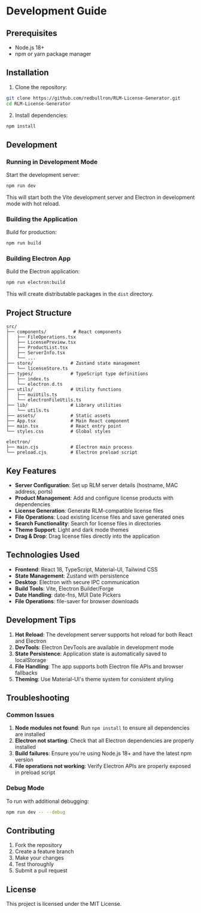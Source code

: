 # Development Guide

## Prerequisites

- Node.js 18+ 
- npm or yarn package manager

## Installation

1. Clone the repository:
```bash
git clone https://github.com/redbullron/RLM-License-Generator.git
cd RLM-License-Generator
```

2. Install dependencies:
```bash
npm install
```

## Development

### Running in Development Mode

Start the development server:
```bash
npm run dev
```

This will start both the Vite development server and Electron in development mode with hot reload.

### Building the Application

Build for production:
```bash
npm run build
```

### Building Electron App

Build the Electron application:
```bash
npm run electron:build
```

This will create distributable packages in the `dist` directory.

## Project Structure

```
src/
├── components/          # React components
│   ├── FileOperations.tsx
│   ├── LicensePreview.tsx
│   ├── ProductList.tsx
│   ├── ServerInfo.tsx
│   └── ...
├── store/              # Zustand state management
│   └── licenseStore.ts
├── types/              # TypeScript type definitions
│   ├── index.ts
│   └── electron.d.ts
├── utils/              # Utility functions
│   ├── muiUtils.ts
│   └── electronFileUtils.ts
├── lib/                # Library utilities
│   └── utils.ts
├── assets/             # Static assets
├── App.tsx             # Main React component
├── main.tsx            # React entry point
└── styles.css          # Global styles

electron/
├── main.cjs            # Electron main process
└── preload.cjs         # Electron preload script
```

## Key Features

- **Server Configuration**: Set up RLM server details (hostname, MAC address, ports)
- **Product Management**: Add and configure license products with dependencies
- **License Generation**: Generate RLM-compatible license files
- **File Operations**: Load existing license files and save generated ones
- **Search Functionality**: Search for license files in directories
- **Theme Support**: Light and dark mode themes
- **Drag & Drop**: Drag license files directly into the application

## Technologies Used

- **Frontend**: React 18, TypeScript, Material-UI, Tailwind CSS
- **State Management**: Zustand with persistence
- **Desktop**: Electron with secure IPC communication
- **Build Tools**: Vite, Electron Builder/Forge
- **Date Handling**: date-fns, MUI Date Pickers
- **File Operations**: file-saver for browser downloads

## Development Tips

1. **Hot Reload**: The development server supports hot reload for both React and Electron
2. **DevTools**: Electron DevTools are available in development mode
3. **State Persistence**: Application state is automatically saved to localStorage
4. **File Handling**: The app supports both Electron file APIs and browser fallbacks
5. **Theming**: Use Material-UI's theme system for consistent styling

## Troubleshooting

### Common Issues

1. **Node modules not found**: Run `npm install` to ensure all dependencies are installed
2. **Electron not starting**: Check that all Electron dependencies are properly installed
3. **Build failures**: Ensure you're using Node.js 18+ and have the latest npm version
4. **File operations not working**: Verify Electron APIs are properly exposed in preload script

### Debug Mode

To run with additional debugging:
```bash
npm run dev -- --debug
```

## Contributing

1. Fork the repository
2. Create a feature branch
3. Make your changes
4. Test thoroughly
5. Submit a pull request

## License

This project is licensed under the MIT License.